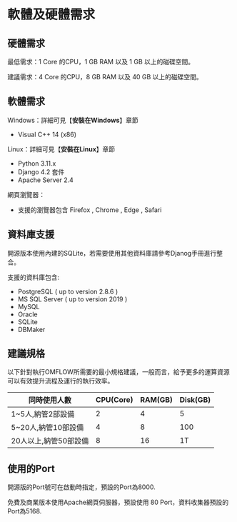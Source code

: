 # 軟體及硬體需求

## 硬體需求

最低需求：1 Core 的CPU，1 GB RAM 以及 1 GB 以上的磁碟空間。

建議需求：4 Core 的CPU，8 GB RAM 以及 40 GB 以上的磁碟空間。

## 軟體需求

Windows：詳細可見【**安裝在Windows**】章節

* Visual C++ 14 (x86)

Linux：詳細可見【**安裝在Linux**】章節

* Python 3.11.x
* Django 4.2 套件
* Apache Server 2.4

網頁瀏覽器：

* 支援的瀏覽器包含 Firefox , Chrome , Edge , Safari

## 資料庫支援

開源版本使用內建的SQLite，若需要使用其他資料庫請參考Djanog手冊進行整合。

支援的資料庫包含:

* PostgreSQL ( up to version 2.8.6 )
* MS SQL Server ( up to version 2019 )
* MySQL
* Oracle
* SQLite
* DBMaker

## 建議規格

以下針對執行OMFLOW所需要的最小規格建議，一般而言，給予更多的運算資源可以有效提升流程及運行的執行效率。

| 同時使用人數         | CPU(Core) | RAM(GB) | Disk(GB) |
| -------------- | --------- | ------- | -------- |
| 1\~5人,納管2部設備   | 2         | 4       | 5        |
| 5\~20人,納管10部設備 | 4         | 8       | 100      |
| 20人以上,納管50部設備  | 8         | 16      | 1T       |

## 使用的Port

開源版的Port號可在啟動時指定，預設的Port為8000.

免費及商業版本使用Apache網頁伺服器，預設使用 80 Port，資料收集器預設的Port為5168.
